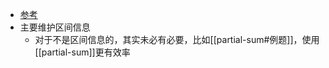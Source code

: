 - [参考](https://oi-wiki.org/ds/seg/)
- 主要维护区间信息
  - 对于不是区间信息的，其实未必有必要，比如[[partial-sum#例题]]，使用[[partial-sum]]更有效率